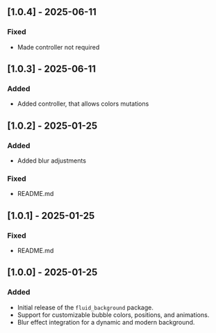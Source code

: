 ## [1.0.4] - 2025-06-11
### Fixed
- Made controller not required

## [1.0.3] - 2025-06-11
### Added
- Added controller, that allows colors mutations

## [1.0.2] - 2025-01-25
### Added
- Added blur adjustments
### Fixed
- README.md

## [1.0.1] - 2025-01-25
### Fixed
- README.md

## [1.0.0] - 2025-01-25
### Added
- Initial release of the `fluid_background` package.
- Support for customizable bubble colors, positions, and animations.
- Blur effect integration for a dynamic and modern background.